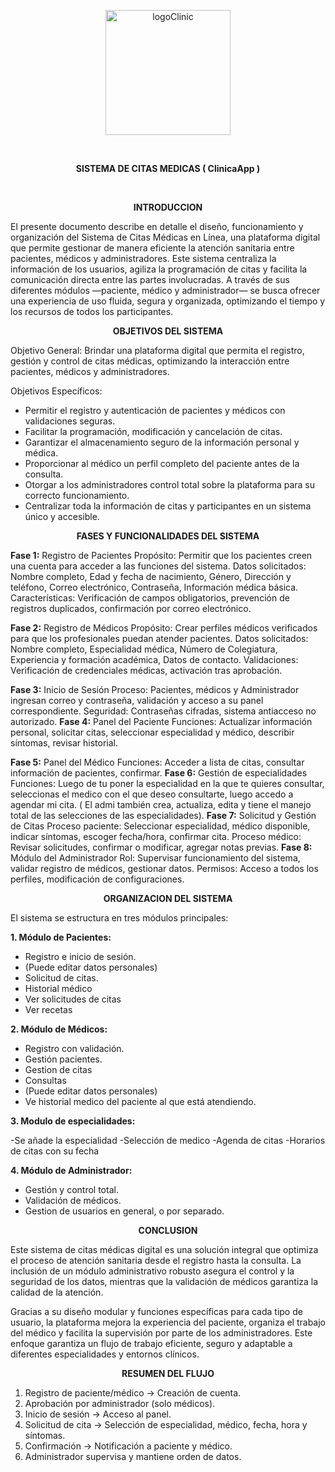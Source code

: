 <p align="center">
  <img src="https://github.com/user-attachments/assets/f3be0599-9651-45cd-81d1-b958b81eb63f" 
       alt="logoClinic" 
       width="200" 
       height="200" />
</p>
<br>
<p align="center">
<b>SISTEMA DE CITAS MEDICAS ( ClinicaApp )</b>
</p>
<br>
<p align="center">
<b>INTRODUCCION</b>
</p>

El presente documento describe en detalle el diseño, funcionamiento y organización del Sistema de Citas Médicas en Línea, una plataforma digital que permite gestionar de manera eficiente la atención sanitaria entre pacientes, médicos y administradores.
Este sistema centraliza la información de los usuarios, agiliza la programación de citas y facilita la comunicación directa entre las partes involucradas.
A través de sus diferentes módulos —paciente, médico y administrador— se busca ofrecer una experiencia de uso fluida, segura y organizada, optimizando el tiempo y los recursos de todos los participantes.

<p align="center">
<b>OBJETIVOS DEL SISTEMA</b>
</p>

Objetivo General:
Brindar una plataforma digital que permita el registro, gestión y control de citas médicas, optimizando la interacción entre pacientes, médicos y administradores.

Objetivos Específicos:
- Permitir el registro y autenticación de pacientes y médicos con validaciones seguras.
- Facilitar la programación, modificación y cancelación de citas.
- Garantizar el almacenamiento seguro de la información personal y médica.
- Proporcionar al médico un perfil completo del paciente antes de la consulta.
- Otorgar a los administradores control total sobre la plataforma para su correcto funcionamiento.
- Centralizar toda la información de citas y participantes en un sistema único y accesible.
  
<p align="center">
<b>FASES Y FUNCIONALIDADES DEL SISTEMA</b>
  </p>
  
<b>Fase 1:</b> Registro de Pacientes
Propósito: Permitir que los pacientes creen una cuenta para acceder a las funciones del sistema.
Datos solicitados: Nombre completo, Edad y fecha de nacimiento, Género, Dirección y teléfono, Correo electrónico, Contraseña, Información médica básica.
Características: Verificación de campos obligatorios, prevención de registros duplicados, confirmación por correo electrónico.

<b>Fase 2:</b> Registro de Médicos
Propósito: Crear perfiles médicos verificados para que los profesionales puedan atender pacientes.
Datos solicitados: Nombre completo, Especialidad médica, Número de Colegiatura, Experiencia y formación académica, Datos de contacto.
Validaciones: Verificación de credenciales médicas, activación tras aprobación.

<b>Fase 3:</b> Inicio de Sesión
Proceso: Pacientes, médicos y Administrador ingresan correo y contraseña, validación y acceso a su panel correspondiente.
Seguridad: Contraseñas cifradas, sistema antiacceso no autorizado.
<b>Fase 4:</b> Panel del Paciente
Funciones: Actualizar información personal, solicitar citas, seleccionar especialidad y médico, describir síntomas, revisar historial.

<b>Fase 5:</b> Panel del Médico
Funciones: Acceder a lista de citas, consultar información de pacientes, confirmar.
<b>Fase 6:</b> Gestión de especialidades
Funciones: Luego de tu poner la especialidad en la que te quieres consultar, seleccionas el medico con el que deseo consultarte, luego accedo a agendar mi cita. ( El admi también crea, actualiza, edita y tiene el manejo total de las selecciones de las especialidades).
<b>Fase 7:</b> Solicitud y Gestión de Citas
Proceso paciente: Seleccionar especialidad, médico disponible, indicar síntomas, escoger fecha/hora, confirmar cita.
Proceso médico: Revisar solicitudes, confirmar o modificar, agregar notas previas.
<b>Fase 8:</b> Módulo del Administrador
Rol: Supervisar funcionamiento del sistema, validar registro de médicos, gestionar datos. 
Permisos: Acceso a todos los perfiles, modificación de configuraciones.

<p align="center">
<b>ORGANIZACION DEL SISTEMA</b>
</p>

El sistema se estructura en tres módulos principales:

<b>1. Módulo de Pacientes:</b>

- Registro e inicio de sesión.
- (Puede editar datos personales)
- Solicitud de citas. 
- Historial médico
- Ver solicitudes de citas
- Ver recetas
  
<b>2. Módulo de Médicos:</b>

- Registro con validación.
- Gestión pacientes.
- Gestion de citas
- Consultas
- (Puede editar datos personales)
- Ve historial medico del paciente al que está atendiendo.
  
<b>3. Modulo de especialidades:</b>

-Se añade la especialidad
-Selección de medico 
-Agenda de citas
-Horarios de citas con su fecha

<b>4. Módulo de Administrador:</b>

- Gestión y control total.
- Validación de médicos.
- Gestion de usuarios en general, o por separado.
  
<p align="center">
 <b>CONCLUSION</b>
</p>

Este sistema de citas médicas digital es una solución integral que optimiza el proceso de atención sanitaria desde el registro hasta la consulta.
La inclusión de un módulo administrativo robusto asegura el control y la seguridad de los datos, mientras que la validación de médicos garantiza la calidad de la atención.

Gracias a su diseño modular y funciones específicas para cada tipo de usuario, la plataforma mejora la experiencia del paciente, organiza el trabajo del médico y facilita la supervisión por parte de los administradores.
Este enfoque garantiza un flujo de trabajo eficiente, seguro y adaptable a diferentes especialidades y entornos clínicos.

<p align="center">
<b>RESUMEN DEL FLUJO</b>
</p>

1.	Registro de paciente/médico → Creación de cuenta.
2.	Aprobación por administrador (solo médicos).
3.	Inicio de sesión → Acceso al panel.
4.	Solicitud de cita → Selección de especialidad, médico, fecha, hora y síntomas.
5.	Confirmación → Notificación a paciente y médico.
6.	Administrador supervisa y mantiene orden de datos.

